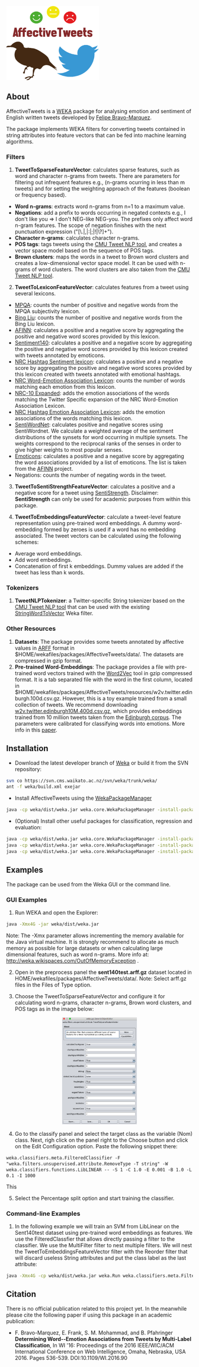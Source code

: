 <img src="img/logo.png" alt="alt text" width="250px" height="200px"> 

## About

AffectiveTweets is a [WEKA](http://www.cs.waikato.ac.nz/~ml/weka/) package for analysing emotion and sentiment of English written tweets developed by [Felipe Bravo-Marquez](http://www.cs.waikato.ac.nz/~fjb11/). 

The package implements WEKA filters for converting tweets contained in string attributes into feature vectors that can be fed into machine learning algorithms.

### Filters

1. __TweetToSparseFeatureVector__: calculates sparse features, such as word and character n-grams from tweets. There are parameters for filtering out infrequent features e.g., (n-grams ocurring in less than m tweets) and for setting the weighting approach of the features (boolean or frequency based).
 * __Word n-grams__: extracts word n-grams from n=1 to a maximum value. 
 * __Negations__: add a prefix to words occurring in negated contexts e.g., I don't like you => I don't NEG-like NEG-you. The prefixes only affect word n-gram features. The scope of negation finishes with the next punctuation expression ("[\\.|,|:|;|!|\\?]+").
 * __Character n-grams__: calculates character n-grams.
 * __POS tags__: tags tweets using the [CMU Tweet NLP tool](http://www.cs.cmu.edu/~ark/TweetNLP/), and creates a vector space model based on the sequence of POS tags. 
 * __Brown clusters__: maps the words in a tweet to Brown word clusters and creates a low-dimensional vector space model. It can be used with n-grams of word clusters. The word clusters are also taken from the [CMU Tweet NLP tool](http://www.cs.cmu.edu/~ark/TweetNLP/).

2. __TweetToLexiconFeatureVector__: calculates features from a tweet using several lexicons.
 * [MPQA](http://mpqa.cs.pitt.edu/lexicons/subj_lexicon): counts the number of positive and negative words from the MPQA subjectivity lexicon.
 * [Bing Liu](https://www.cs.uic.edu/~liub/FBS/sentiment-analysis.html#lexicon): counts the number of positive and negative words from the Bing Liu lexicon.
 * [AFINN](https://github.com/fnielsen/afinn): calculates a positive and a negative score by aggregating the positive and negative word scores provided by this lexicon.
 * [Sentiment140](http://saifmohammad.com/WebPages/lexicons.html): calculates a positive and a negative score by aggregating the positive and negative word scores provided by this lexicon created with tweets annotated by emoticons. 
 * [NRC Hashtag Sentiment lexicon](http://saifmohammad.com/WebPages/lexicons.html): calculates a positive and a negative score by aggregating the positive and negative word scores provided by this lexicon created with tweets annotated with emotional hashtags. 
 * [NRC Word-Emotion Association Lexicon](http://saifmohammad.com/WebPages/NRC-Emotion-Lexicon.htm): counts the number of words matching each emotion from this lexicon.
 * [NRC-10 Expanded](http://www.cs.waikato.ac.nz/ml/sa/lex.html#emolextwitter): adds the emotion associations of the words matching the Twitter Specific expansion of the NRC Word-Emotion Association Lexicon.
 * [NRC Hashtag Emotion Association Lexicon](http://saifmohammad.com/WebPages/lexicons.html): adds the emotion associations of the words matching this lexicon.  
 * [SentiWordNet](http://sentiwordnet.isti.cnr.it): calculates positive and negative scores using SentiWordnet. We calculate a weighted average of the sentiment distributions of the synsets for word occurring in multiple synsets. The weights correspond to the reciprocal ranks of the senses in order to give higher weights to most popular senses. 
 * [Emoticons](https://github.com/fnielsen/afinn): calculates a positive and a negative score by aggregating the word associations provided by a list of emoticons. The list is taken from the [AFINN](https://github.com/fnielsen/afinn) project.
 * Negations: counts the number of negating words in the tweet.
 
3. __TweetToSentiStrengthFeatureVector__: calculates a positive and a negative score for a tweet using [SentiStrength](http://sentistrength.wlv.ac.uk/). Disclaimer: __SentiStrength__ can only be used for academic purposes from within this package.
 
4. __TweetToEmbeddingsFeatureVector__: calculate a tweet-level feature representation using pre-trained word embeddings. A dummy word-embedding formed by zeroes is used if a word has no embedding associated. The tweet vectors can be calculated using the following schemes: 
 * Average word embeddings.
 * Add word embeddings. 
 * Concatenation of first k embeddings. Dummy values are added if the tweet has less than k words. 


### Tokenizers

1. __TweetNLPTokenizer__: a Twitter-specific String tokenizer based on the [CMU Tweet NLP tool](http://www.cs.cmu.edu/~ark/TweetNLP/) that can be used with the existing [StringWordToVector](http://weka.sourceforge.net/doc.dev/weka/filters/unsupervised/attribute/StringToWordVector.html) Weka filter. 

### Other Resources

1. __Datasets__: The package provides some tweets annotated by affective values in [ARFF](http://weka.wikispaces.com/ARFF) format in $HOME/wekafiles/packages/AffectiveTweets/data/. The datasets are compressed in gzip format.
2. __Pre-trained Word-Embeddings__: The package provides a file with pre-trained word vectors trained with the [Word2Vec](https://code.google.com/archive/p/word2vec/) tool in gzip compressed format. It is a tab separated file with the word in the first column, located in $HOME/wekafiles/packages/AffectiveTweets/resources/w2v.twitter.edinburgh.100d.csv.gz. However, this is a toy example trained from a small collection of tweets. We recommend downloading [w2v.twitter.edinburgh10M.400d.csv.gz](https://github.com/felipebravom/AffectiveTweets/releases/download/1.0.0/w2v.twitter.edinburgh10M.400d.csv.gz), which provides  embeddings trained from 10 million tweets taken from the [Edinburgh corpus](http://www.aclweb.org/anthology/W/W10/W10-0513.pdf). The parameters were calibrated for classifying words into emotions. More info in this [paper](http://www.cs.waikato.ac.nz/~fjb11/publications/wi2016a.pdf).
 
## Installation

* Download the latest developer branch of [Weka](http://www.cs.waikato.ac.nz/ml/weka/snapshots/weka_snapshots.html) or build it from the SVN repository: 

```bash
svn co https://svn.cms.waikato.ac.nz/svn/weka/trunk/weka/
ant -f weka/build.xml exejar
```

* Install AffectiveTweets using the [WekaPackageManager](http://weka.wikispaces.com/How+do+I+use+the+package+manager%3F) 

```bash
java -cp weka/dist/weka.jar weka.core.WekaPackageManager -install-package https://github.com/felipebravom/AffectiveTweets/releases/download/1.0.0/AffectiveTweets1.0.0.zip
```

* (Optional) Install other useful packages for classification, regression and evaluation:

```bash
java -cp weka/dist/weka.jar weka.core.WekaPackageManager -install-package LibLINEAR
java -cp weka/dist/weka.jar weka.core.WekaPackageManager -install-package LibSVM
java -cp weka/dist/weka.jar weka.core.WekaPackageManager -install-package RankCorrelation
```


## Examples
The package can be used from the Weka GUI or the command line.

### GUI Examples
1. Run WEKA and open the Explorer:  
 ```bash
 java -Xmx4G -jar weka/dist/weka.jar 
```
 Note: The -Xmx parameter allows incrementing the memory available for the Java virtual machine. It is strongly recommend to allocate as much memory as possible for large datasets or when calculating large dimensional features, such as word n-grams. More info at: http://weka.wikispaces.com/OutOfMemoryException .

2. Open in the preprocess panel the __sent140test.arff.gz__ dataset located in HOME/wekafiles/packages/AffectiveTweets/data/. Note: Select arff.gz files in the Files of Type option. 

3. Choose the TweetToSparseFeatureVector and configure it for calculating word n-grams, character n-grams, Brown word clusters, and POS tags as in the image below:

<p align="center">
<img src="img/tweetToSparseOptions.png" alt="alt text" width="40%" height="40%"> 
</p>

4. Go to the classify panel and select the target class as the variable (Nom) class. Next, righ click on the panel right to the Choose button and click on the Edit Configuration option. Paste the following snippet there:
```
weka.classifiers.meta.FilteredClassifier -F "weka.filters.unsupervised.attribute.RemoveType -T string" -W weka.classifiers.functions.LibLINEAR -- -S 1 -C 1.0 -E 0.001 -B 1.0 -L 0.1 -I 1000
```
 This

5. Select the Percentage split option and start training the classifier. 




### Command-line Examples

1. In the following example we will train an SVM from LibLinear on the Sent140test dataset using pre-trained word embeddings as features. We use the FilteredClassfier that allows directly  passing a filter to the classifier.
 We use the MultiFilter filter to nest multiple filters. We will nest the TweetToEmbeddingsFeatureVector filter with the Reorder filter  that will discard useless String attributes and put the class label as the last attribute:

 ```bash
java -Xmx4G -cp weka/dist/weka.jar weka.Run weka.classifiers.meta.FilteredClassifier -t $HOME/wekafiles/packages/AffectiveTweets/data/sent140test.arff.gz -split-percentage 66 -F "weka.filters.MultiFilter -F \"weka.filters.unsupervised.attribute.TweetToEmbeddingsFeatureVector -I 1 -B $HOME/wekafiles/packages/AffectiveTweets/resources/w2v.twitter.edinburgh.100d.csv.gz -S 0 -K 15 -L -O\" -F \"weka.filters.unsupervised.attribute.Reorder -R 4-last,3\"" -W weka.classifiers.functions.LibLINEAR -- -S 1 -C 1.0 -E 0.001 -B 1.0 -L 0.1 -I 1000
```





## Citation
There is no official publication related to this project yet. In the meanwhile please cite the following paper if using this package in an academic publication:

* F. Bravo-Marquez, E. Frank, S. M. Mohammad, and B. Pfahringer __Determining Word--Emotion Associations from Tweets by Multi-Label Classification__, In WI '16: Proceedings of the 2016 IEEE/WIC/ACM International Conference on Web Intelligence, Omaha, Nebraska, USA 2016. Pages 536-539. DOI:10.1109/WI.2016.90

